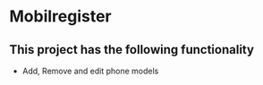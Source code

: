 # Mobilregister

## This project has the following functionality

- Add, Remove and edit phone models
